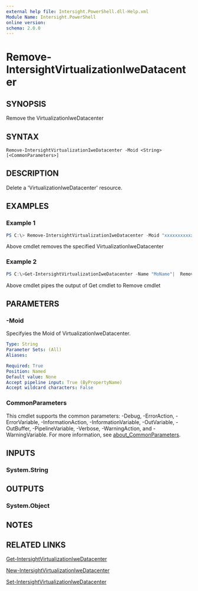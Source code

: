 ```yaml
---
external help file: Intersight.PowerShell.dll-Help.xml
Module Name: Intersight.PowerShell
online version:
schema: 2.0.0
---
```


# Remove-IntersightVirtualizationIweDatacenter

## SYNOPSIS
Remove the VirtualizationIweDatacenter

## SYNTAX

```
Remove-IntersightVirtualizationIweDatacenter -Moid <String> [<CommonParameters>]
```

## DESCRIPTION
Delete a &apos;VirtualizationIweDatacenter&apos; resource.

## EXAMPLES

### Example 1
```powershell
PS C:\> Remove-IntersightVirtualizationIweDatacenter -Moid "xxxxxxxxxxxxxxxxxxxxxxxxxxx"
```
Above cmdlet removes the specified VirtualizationIweDatacenter 

### Example 2
```powershell
PS C:\>Get-IntersightVirtualizationIweDatacenter -Name "MoName"|  Remove-IntersightVirtualizationIweDatacenter
```
Above cmdlet pipes the output of Get cmdlet to Remove cmdlet

## PARAMETERS

### -Moid
Specifyies the Moid of VirtualizationIweDatacenter.

```yaml
Type: String
Parameter Sets: (All)
Aliases:

Required: True
Position: Named
Default value: None
Accept pipeline input: True (ByPropertyName)
Accept wildcard characters: False
```

### CommonParameters
This cmdlet supports the common parameters: -Debug, -ErrorAction, -ErrorVariable, -InformationAction, -InformationVariable, -OutVariable, -OutBuffer, -PipelineVariable, -Verbose, -WarningAction, and -WarningVariable. For more information, see [about_CommonParameters](http://go.microsoft.com/fwlink/?LinkID=113216).

## INPUTS

### System.String

## OUTPUTS

### System.Object
## NOTES

## RELATED LINKS

[Get-IntersightVirtualizationIweDatacenter](./Get-IntersightVirtualizationIweDatacenter.md)

[New-IntersightVirtualizationIweDatacenter](./New-IntersightVirtualizationIweDatacenter.md)

[Set-IntersightVirtualizationIweDatacenter](./Set-IntersightVirtualizationIweDatacenter.md)

